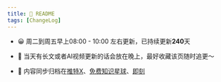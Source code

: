```yaml
---
title: 📖 README
tags: [ChangeLog]
---
```


- 😀 周二到周五早上08:00 - 10:00 左右更新，已持续更新**240**天

- 👏 当天有长文或者AI视频更新的话会放在晚上，最好收藏该页随时追更～

- 🎉 内容同步归档在[推特X](https://twitter.com/aiwarts)、[免费知识星球](https://t.zsxq.com/17Fiu7vna)、[即刻](https://okjk.co/E1f4iU)